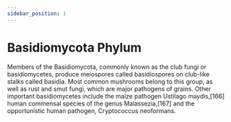 ```yaml
---
sidebar_position: 1
---
```

# Basidiomycota Phylum

Members of the Basidiomycota, commonly known as the club fungi or basidiomycetes, produce meiospores called basidiospores on club-like stalks called basidia. Most common mushrooms belong to this group, as well as rust and smut fungi, which are major pathogens of grains. Other important basidiomycetes include the maize pathogen Ustilago maydis,[166] human commensal species of the genus Malassezia,[167] and the opportunistic human pathogen, Cryptococcus neoformans.